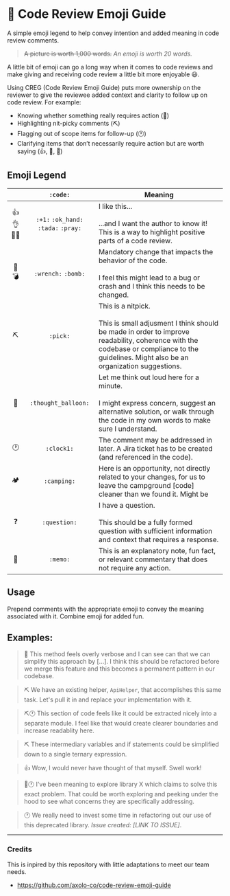 # 📘 Code Review Emoji Guide

A simple emoji legend to help convey intention and added meaning in code review comments.

> ~~A picture is worth 1,000 words.~~ _An emoji is worth 20 words._

A little bit of emoji can go a long way when it comes to code reviews and make giving and receiving code review a little bit more enjoyable 😃.

Using CREG (Code Review Emoji Guide) puts more ownership on the reviewer to give the reviewee added context and clarity to follow up on code review. 
For example:
* Knowing whether something really requires action (🔧)
* Highlighting nit-picky comments (⛏)
* Flagging out of scope items for follow-up (🕐) 
* Clarifying items that don’t necessarily require action but are worth saying (👍, 📝, 💭)

## Emoji Legend

| | `:code:` | Meaning |
| :-: | :-: | - |
| 👍👌🎉🙏 | `:+1:` `:ok_hand:` `:tada:` `:pray:` | I like this... <br /><br /> ...and I want the author to know it! This is a way to highlight positive parts of a code review. |
| 🔧💣 | `:wrench:` `:bomb:` | Mandatory change that impacts the behavior of the code. <br /><br /> I feel this might lead to a bug or crash and I think this needs to be changed. |
| ⛏ | `:pick:` | This is a nitpick. <br /><br /> This is small adjusment I think should be made in order to improve readability, coherence with the codebase or compliance to the guidelines. Might also be an organization suggestions. |
| 💭 | `:thought_balloon:` | Let me think out loud here for a minute. <br /><br /> I might express concern, suggest an alternative solution, or walk through the code in my own words to make sure I understand. |
| 🕐 | `:clock1:` | The comment may be addressed in later. A Jira ticket has to be created (and referenced in the code). |
| 🏕 | `:camping:`  | Here is an opportunity, not directly related to your changes, for us to leave the campground [code] cleaner than we found it. Might be |
| ❓ | `:question:` | I have a question. <br /><br /> This should be a fully formed question with sufficient information and context that requires a response. |
| 📝 | `:memo:` | This is an explanatory note, fun fact, or relevant commentary that does not require any action. |

## Usage

Prepend comments with the appropriate emoji to convey the meaning associated with it. Combine emoji for added fun.

## Examples:

> 🔧 This method feels overly verbose and I can see can that we can simplify this approach by [...]. I think this should be refactored before we merge this feature and this becomes a permanent pattern in our codebase.

> ⛏ We have an existing helper, `ApiHelper`, that accomplishes this same task. Let's pull it in and replace your implementation with it.

> ⛏🕐 This section of code feels like it could be extracted nicely into a separate module. I feel like that would create clearer boundaries and increase readablity here.

> ⛏ These intermediary variables and if statements could be simplified down to a single ternary expression.

> 👍 Wow, I would never have thought of that myself. Swell work!

> 💭🕐 I've been meaning to explore library X which claims to solve this exact problem. That could be worth exploring and peeking under the hood to see what concerns they are specifically addressing.

> 🕐 We really need to invest some time in refactoring out our use of this deprecated library. _Issue created: [LINK TO ISSUE]_.

---

### Credits

This is inpired by this repository with little adaptations to meet our team needs.

* https://github.com/axolo-co/code-review-emoji-guide
